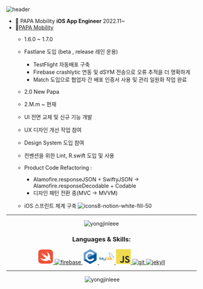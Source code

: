 ![header](https://capsule-render.vercel.app/api?type=slice&color=gradient&customColorList=2,7,16&height=150&section=header&text=우당탕탕%20iOS&fontSize=50)

- 🌱 PAPA Mobility **iOS App Engineer**
2022.11~
- 🚀[PAPA Mobility](https://www.papamobility.com) 
  - 1.6.0 ~ 1.7.0
  - Fastlane 도입 (beta , release 레인 운용)
    - TestFlight 자동배포 구축
    - Firebase crashlytic 연동 및 dSYM 전송으로 오류 추적을 더 명확하게
    - Match 도입으로 협업자 간 배포 인증서 사용 및 관리 일원화 작업 완료

   - 2.0 New Papa
    - 2.M.m ~ 현재 
    - UI 전면 교체 및 신규 기능 개발
    - UX 디자인 개선 작업 참여
    - Design System 도입 참여
    - 컨벤션을 위한 Lint, R.swift 도입 및 사용

  - Product Code Refactoring :
    - Alamofire.responseJSON + SwiftyJSON -> Alamofire.responseDecodable + Codable
    - 디자인 패턴 전환 중(MVC -> MVVM)

  - iOS 스프린트 체계 구축
![icons8-notion-white-fill-50](https://user-images.githubusercontent.com/40759743/136832236-7f08ac6e-97cc-49d3-a5d8-a6085b3610d4.png)


-----
<p align="center"><img src="https://github-readme-stats.vercel.app/api/top-langs?username=yongjinleee&show_icons=true&theme=cobalt&locale=en&layout=compact" alt="yongjinleee" />
</p>



<h3 align="center">Languages & Skills:</h3>
<p align="center"> <a href="https://developer.apple.com/swift/" target="_blank"> <img src="https://raw.githubusercontent.com/devicons/devicon/master/icons/swift/swift-original.svg" alt="swift" width="40" height="40"/> </a> <a href="https://firebase.google.com/" target="_blank"> <img src="https://www.vectorlogo.zone/logos/firebase/firebase-icon.svg" alt="firebase" width="40" height="40"/> </a> <a href="https://www.cprogramming.com/" target="_blank"> <img src="https://raw.githubusercontent.com/devicons/devicon/master/icons/c/c-original.svg" alt="c" width="40" height="40"/> </a> <a href="https://www.mysql.com/" target="_blank"> <img src="https://raw.githubusercontent.com/devicons/devicon/master/icons/mysql/mysql-original-wordmark.svg" alt="mysql" width="40" height="40"/> </a> <a href="https://developer.mozilla.org/en-US/docs/Web/JavaScript" target="_blank"> <img src="https://raw.githubusercontent.com/devicons/devicon/master/icons/javascript/javascript-original.svg" alt="javascript" width="40" height="40"/> </a> <a href="https://git-scm.com/" target="_blank"> <img src="https://www.vectorlogo.zone/logos/git-scm/git-scm-icon.svg" alt="git" width="40" height="40"/> </a> <a href="https://jekyllrb.com/" target="_blank"> <img src="https://www.vectorlogo.zone/logos/jekyllrb/jekyllrb-icon.svg" alt="jekyll" width="40" height="40"/> </a></p>


-----

<p align="center">&nbsp;<img src="https://github-readme-stats.vercel.app/api?username=yongjinleee&show_icons=true&theme=cobalt&locale=en" alt="yongjinleee" /></p>
